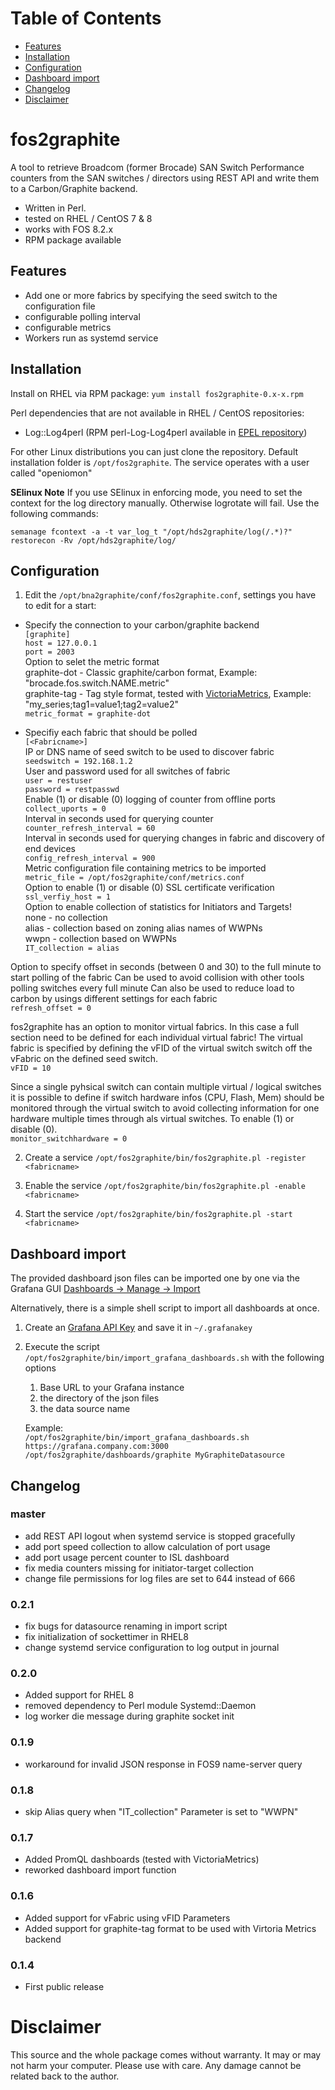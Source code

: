 # Table of Contents

* [Features](#features)
* [Installation](#installation)
* [Configuration](#configuration)
* [Dashboard import](#dashboard-import)
* [Changelog](#changelog)
* [Disclaimer](#disclaimer)

# fos2graphite

A tool to retrieve Broadcom (former Brocade) SAN Switch Performance counters from the SAN switches / directors using REST API and write them to a Carbon/Graphite backend.
* Written in Perl.
* tested on RHEL / CentOS 7 & 8
* works with FOS 8.2.x
* RPM package available

## Features
* Add one or more fabrics by specifying the seed switch to the configuration file
* configurable polling interval
* configurable metrics
* Workers run as systemd service

## Installation
Install on RHEL via RPM package: `yum install fos2graphite-0.x-x.rpm`

Perl dependencies that are not available in RHEL / CentOS repositories:
* Log::Log4perl (RPM perl-Log-Log4perl available in [EPEL repository](https://fedoraproject.org/wiki/EPEL))

For other Linux distributions you can just clone the repository. Default installation folder is `/opt/fos2graphite`. The service operates with a user called "openiomon"

**SElinux Note**
If you use SElinux in enforcing mode, you need to set the context for the log directory manually. Otherwise logrotate will fail. Use the following commands:
```
semanage fcontext -a -t var_log_t "/opt/hds2graphite/log(/.*)?"
restorecon -Rv /opt/hds2graphite/log/
```

## Configuration
1. Edit the `/opt/bna2graphite/conf/fos2graphite.conf`, settings you have to edit for a start:

* Specify the connection to your carbon/graphite backend  
`[graphite]`   
`host = 127.0.0.1`  
`port = 2003`  
Option to selet the metric format  
graphite-dot - Classic graphite/carbon format, Example: "brocade.fos.switch.NAME.metric"  
graphite-tag - Tag style format, tested with [VictoriaMetrics](https://github.com/VictoriaMetrics/VictoriaMetrics), Example: "my_series;tag1=value1;tag2=value2"  
`metric_format = graphite-dot`   

* Specifiy each fabric that should be polled  
`[<Fabricname>]`  
IP or DNS name of seed switch to be used to discover fabric  
`seedswitch = 192.168.1.2`  
User and password used for all switches of fabric  
`user = restuser`  
`password = restpasswd`  
Enable (1) or disable (0) logging of counter from offline ports  
`collect_uports = 0`  
Interval in seconds used for querying counter  
`counter_refresh_interval = 60`  
Interval in seconds used for querying changes in fabric and discovery of end devices  
`config_refresh_interval = 900`  
Metric configuration file containing metrics to be imported  
`metric_file = /opt/fos2graphite/conf/metrics.conf`  
Option to enable (1) or disable (0) SSL certificate verification  
`ssl_verfiy_host = 1`  
Option to enable collection of statistics for Initiators and Targets!  
none - no collection  
alias - collection based on zoning alias names of WWPNs  
wwpn - collection based on WWPNs  
`IT_collection = alias`  

Option to specify offset in seconds (between 0 and 30) to the full minute to start polling of the fabric
Can be used to avoid collision with other tools polling switches every full minute
Can also be used to reduce load to carbon by usings different settings for each fabric  
`refresh_offset = 0`

fos2graphite has an option to monitor virtual fabrics. In this case a full section need to be defined for each individual virtual fabric!
The virtual fabric is specified by defining the vFID of the virtual switch switch off the vFabric on the defined seed switch.  
`vFID = 10`

Since a single pyhsical switch can contain multiple virtual / logical switches it is possible to define if switch hardware infos (CPU, Flash, Mem) should be monitored through the virtual switch to avoid collecting information for one hardware multiple times through als virtual switches. To enable (1) or disable (0).  
`monitor_switchhardware = 0`


2. Create a service
`/opt/fos2graphite/bin/fos2graphite.pl -register <fabricname>`   

3. Enable the service
`/opt/fos2graphite/bin/fos2graphite.pl -enable <fabricname>`   

4. Start the service
`/opt/fos2graphite/bin/fos2graphite.pl -start <fabricname>`   

## Dashboard import
The provided dashboard json files can be imported one by one via the Grafana GUI [Dashboards -> Manage -> Import](https://grafana.com/docs/grafana/latest/dashboards/export-import/)

Alternatively, there is a simple shell script to import all dashboards at once.
1. Create an [Grafana API Key](https://grafana.com/docs/grafana/latest/http_api/auth/) and save it in `~/.grafanakey`

2. Execute the script `/opt/fos2graphite/bin/import_grafana_dashboards.sh` with the following options
   1. Base URL to your Grafana instance
   2. the directory of the json files
   3. the data source name
   
   Example:  
   `/opt/fos2graphite/bin/import_grafana_dashboards.sh https://grafana.company.com:3000 /opt/fos2graphite/dashboards/graphite MyGraphiteDatasource`  

## Changelog
### master
* add REST API logout when systemd service is stopped gracefully
* add port speed collection to allow calculation of port usage
* add port usage percent counter to ISL dashboard
* fix media counters missing for initiator-target collection
* change file permissions for log files are set to 644 instead of 666

### 0.2.1
* fix bugs for datasource renaming in import script
* fix initialization of sockettimer in RHEL8
* change systemd service configuration to log output in journal

### 0.2.0
* Added support for RHEL 8
* removed dependency to Perl module Systemd::Daemon
* log worker die message during graphite socket init

### 0.1.9
* workaround for invalid JSON response in FOS9 name-server query

### 0.1.8
* skip Alias query when "IT_collection" Parameter is set to "WWPN"

### 0.1.7
* Added PromQL dashboards (tested with VictoriaMetrics)
* reworked dashboard import function

### 0.1.6
* Added support for vFabric using vFID Parameters
* Added support for graphite-tag format to be used with Virtoria Metrics backend

### 0.1.4
* First public release

# Disclaimer
This source and the whole package comes without warranty. It may or may not harm your computer. Please use with care. Any damage cannot be related back to the author.

